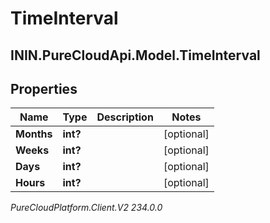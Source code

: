 # TimeInterval

## ININ.PureCloudApi.Model.TimeInterval

## Properties

|Name | Type | Description | Notes|
|------------ | ------------- | ------------- | -------------|
| **Months** | **int?** |  | [optional] |
| **Weeks** | **int?** |  | [optional] |
| **Days** | **int?** |  | [optional] |
| **Hours** | **int?** |  | [optional] |



_PureCloudPlatform.Client.V2 234.0.0_
